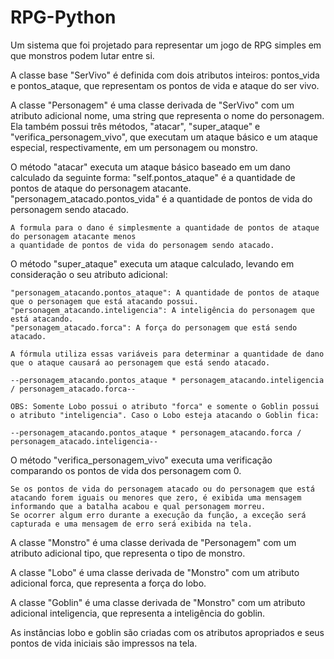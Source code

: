 # RPG-Python

Um sistema que foi projetado para representar um jogo de RPG simples em que monstros podem lutar entre si.

A classe base "SerVivo" é definida com dois atributos inteiros: pontos_vida e pontos_ataque, que representam os pontos de vida e ataque do ser vivo.

A classe "Personagem" é uma classe derivada de "SerVivo" com um atributo adicional nome, uma string que representa o nome do personagem. Ela também possui três métodos, "atacar", "super_ataque" e "verifica_personagem_vivo", que executam um ataque básico e um ataque especial, respectivamente, em um personagem 
ou monstro.

O método "atacar" executa um ataque básico baseado em um dano calculado da seguinte forma:
	"self.pontos_ataque" é a quantidade de pontos de ataque do personagem atacante.
	"personagem_atacado.pontos_vida" é a quantidade de pontos de vida do personagem sendo atacado.

	A formula para o dano é simplesmente a quantidade de pontos de ataque do personagem atacante menos
	a quantidade de pontos de vida do personagem sendo atacado.
	

O método "super_ataque" executa um ataque calculado, levando em consideração o seu atributo adicional:
	
	"personagem_atacando.pontos_ataque": A quantidade de pontos de ataque que o personagem que está atacando possui.
	"personagem_atacando.inteligencia": A inteligência do personagem que está atacando.
	"personagem_atacado.forca": A força do personagem que está sendo atacado.
	
	A fórmula utiliza essas variáveis para determinar a quantidade de dano que o ataque causará ao personagem que está sendo atacado.

	--personagem_atacando.pontos_ataque * personagem_atacando.inteligencia / personagem_atacado.forca--

	OBS: Somente Lobo possui o atributo "forca" e somente o Goblin possui o atributo "inteligencia". Caso o Lobo esteja atacando o Goblin fica:
	
	--personagem_atacando.pontos_ataque * personagem_atacando.forca / personagem_atacado.inteligencia--

O método "verifica_personagem_vivo" executa uma verificação comparando os pontos de vida dos personagem com 0. 

	Se os pontos de vida do personagem atacado ou do personagem que está atacando forem iguais ou menores que zero, é exibida uma mensagem 
	informando que a batalha acabou e qual personagem morreu.
	Se ocorrer algum erro durante a execução da função, a exceção será capturada e uma mensagem de erro será exibida na tela.

A classe "Monstro" é uma classe derivada de "Personagem" com um atributo adicional tipo, que representa o tipo de monstro.

A classe "Lobo" é uma classe derivada de "Monstro" com um atributo adicional forca, que representa a força do lobo.

A classe "Goblin" é uma classe derivada de "Monstro" com um atributo adicional inteligencia, que representa a inteligência do goblin.

As instâncias lobo e goblin são criadas com os atributos apropriados e seus pontos de vida iniciais são impressos na tela.

